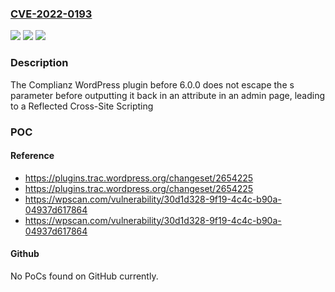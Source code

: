 ### [CVE-2022-0193](https://cve.mitre.org/cgi-bin/cvename.cgi?name=CVE-2022-0193)
![](https://img.shields.io/static/v1?label=Product&message=Complianz%20%E2%80%93%20GDPR%2FCCPA%20Cookie%20Consent&color=blue)
![](https://img.shields.io/static/v1?label=Version&message=6.0.0%3C%206.0.0%20&color=brighgreen)
![](https://img.shields.io/static/v1?label=Vulnerability&message=CWE-79%20Cross-site%20Scripting%20(XSS)&color=brighgreen)

### Description

The Complianz WordPress plugin before 6.0.0 does not escape the s parameter before outputting it back in an attribute in an admin page, leading to a Reflected Cross-Site Scripting

### POC

#### Reference
- https://plugins.trac.wordpress.org/changeset/2654225
- https://plugins.trac.wordpress.org/changeset/2654225
- https://wpscan.com/vulnerability/30d1d328-9f19-4c4c-b90a-04937d617864
- https://wpscan.com/vulnerability/30d1d328-9f19-4c4c-b90a-04937d617864

#### Github
No PoCs found on GitHub currently.

